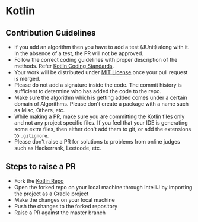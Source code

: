 # Kotlin

## Contribution Guidelines
 - If you add an algorithm then you have to add a test (JUnit) along with it. In the absence of a test, the PR will not be approved.
 - Follow the correct coding guidelines with proper description of the methods. Refer [Kotlin Coding Standards](https://kotlinlang.org/docs/reference/coding-conventions.html).
 - Your work will be distributed under [MIT License](License) once your pull request is merged.
 - Please do not add a signature inside the code. The commit history is sufficient to determine who has added the code to the repo.
 - Make sure the algorithm which is getting added comes under a certain domain of Algorithms. Please don't create a package with a name such as Misc, Others, etc. 
 - While making a PR, make sure you are committing the Kotlin files only and not any project specific files. If you feel that your IDE is generating some extra files, then either don't add them to git, or add the extensions to ```.gitignore```.
 - Please don't raise a PR for solutions to problems from online judges such as Hackerrank, Leetcode, etc.

## Steps to raise a PR
- Fork the [Kotlin Repo](https://github.com/TheAlgorithms/Kotlin)
- Open the forked repo on your local machine through IntelliJ by importing the project as a Gradle project
- Make the changes on your local machine
- Push the changes to the forked repository
- Raise a PR against the master branch
